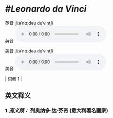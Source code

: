 # ***\#Leonardo da Vinci*** 
英音 ˌliːəˈnɑ:dəu deˈvintʃi  
英音
<audio src="./media/Leonardo da Vinci-B.aac" controls="controls"></audio>

美音 ˌliːəˈnɑ:dəu deˈvintʃi  
美音
<audio src="./media/Leonardo da Vinci.aac" controls="controls"></audio>



| 词频 1 |  

英文释义
---
### 1.*高义频：* **列奥纳多·达·芬奇 (意大利著名画家)**  



